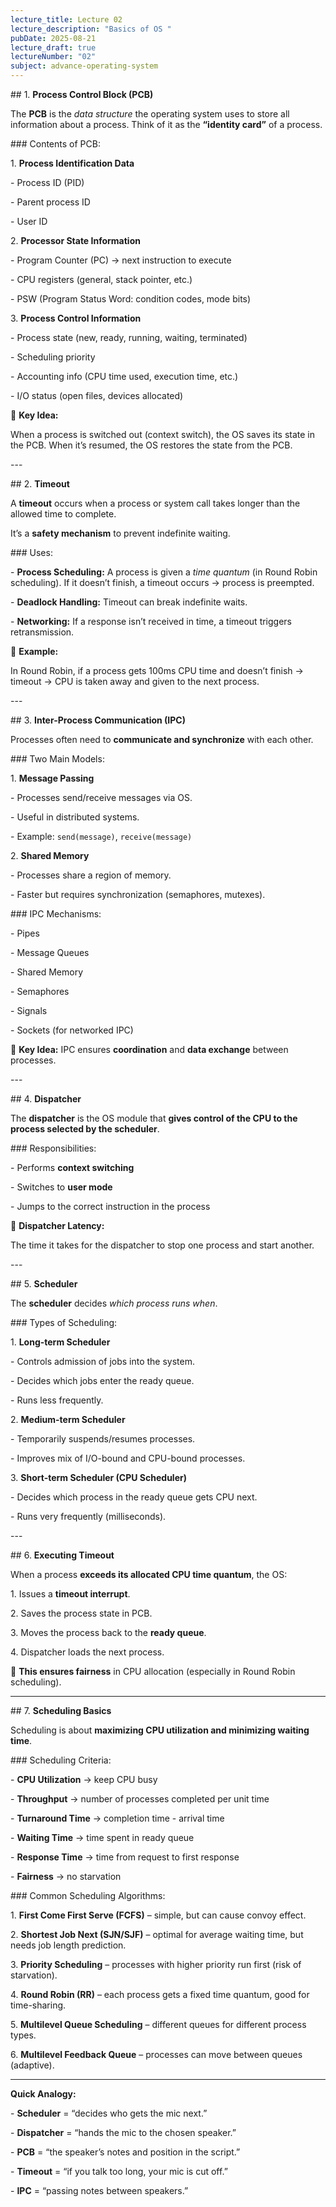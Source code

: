 ```yaml
---
lecture_title: Lecture 02
lecture_description: "Basics of OS "
pubDate: 2025-08-21
lecture_draft: true
lectureNumber: "02"
subject: advance-operating-system
---
```

\## 1. **Process Control Block (PCB)**

The **PCB** is the _data structure_ the operating system uses to store all information about a process. Think of it as the **“identity card”** of a process.

\### Contents of PCB:

1\. **Process Identification Data**

\- Process ID (PID)

\- Parent process ID

\- User ID

2\. **Processor State Information**

\- Program Counter (PC) → next instruction to execute

\- CPU registers (general, stack pointer, etc.)

\- PSW (Program Status Word: condition codes, mode bits)

3\. **Process Control Information**

\- Process state (new, ready, running, waiting, terminated)

\- Scheduling priority

\- Accounting info (CPU time used, execution time, etc.)

\- I/O status (open files, devices allocated)

📌 **Key Idea:**

When a process is switched out (context switch), the OS saves its state in the PCB. When it’s resumed, the OS restores the state from the PCB.

\---

\## 2. **Timeout**

A **timeout** occurs when a process or system call takes longer than the allowed time to complete.

It’s a **safety mechanism** to prevent indefinite waiting.

\### Uses:

\- **Process Scheduling:** A process is given a _time quantum_ (in Round Robin scheduling). If it doesn’t finish, a timeout occurs → process is preempted.

\- **Deadlock Handling:** Timeout can break indefinite waits.

\- **Networking:** If a response isn’t received in time, a timeout triggers retransmission.

📌 **Example:**

In Round Robin, if a process gets 100ms CPU time and doesn’t finish → timeout → CPU is taken away and given to the next process.

\---

\## 3. **Inter-Process Communication (IPC)**

Processes often need to **communicate and synchronize** with each other.

\### Two Main Models:

1\. **Message Passing**

\- Processes send/receive messages via OS.

\- Useful in distributed systems.

\- Example: `send(message)`, `receive(message)`

2\. **Shared Memory**

\- Processes share a region of memory.

\- Faster but requires synchronization (semaphores, mutexes).

\### IPC Mechanisms:

\- Pipes

\- Message Queues

\- Shared Memory

\- Semaphores

\- Signals

\- Sockets (for networked IPC)

📌 **Key Idea:** IPC ensures **coordination** and **data exchange** between processes.

\---

\## 4. **Dispatcher**

The **dispatcher** is the OS module that **gives control of the CPU to the process selected by the scheduler**.

\### Responsibilities:

\- Performs **context switching**

\- Switches to **user mode**

\- Jumps to the correct instruction in the process

📌 **Dispatcher Latency:**

The time it takes for the dispatcher to stop one process and start another.

\---

\## 5. **Scheduler**

The **scheduler** decides _which process runs when_.

\### Types of Scheduling:

1\. **Long-term Scheduler**

\- Controls admission of jobs into the system.

\- Decides which jobs enter the ready queue.

\- Runs less frequently.

2\. **Medium-term Scheduler**

\- Temporarily suspends/resumes processes.

\- Improves mix of I/O-bound and CPU-bound processes.

3\. **Short-term Scheduler (CPU Scheduler)**

\- Decides which process in the ready queue gets CPU next.

\- Runs very frequently (milliseconds).

\---

\## 6. **Executing Timeout**

When a process **exceeds its allocated CPU time quantum**, the OS:

1\. Issues a **timeout interrupt**.

2\. Saves the process state in PCB.

3\. Moves the process back to the **ready queue**.

4\. Dispatcher loads the next process.

📌 **This ensures fairness** in CPU allocation (especially in Round Robin scheduling).

* * *

\## 7. **Scheduling Basics**

Scheduling is about **maximizing CPU utilization and minimizing waiting time**.

\### Scheduling Criteria:

\- **CPU Utilization** → keep CPU busy

\- **Throughput** → number of processes completed per unit time

\- **Turnaround Time** → completion time - arrival time

\- **Waiting Time** → time spent in ready queue

\- **Response Time** → time from request to first response

\- **Fairness** → no starvation

\### Common Scheduling Algorithms:

1\. **First Come First Serve (FCFS)** – simple, but can cause convoy effect.

2\. **Shortest Job Next (SJN/SJF)** – optimal for average waiting time, but needs job length prediction.

3\. **Priority Scheduling** – processes with higher priority run first (risk of starvation).

4\. **Round Robin (RR)** – each process gets a fixed time quantum, good for time-sharing.

5\. **Multilevel Queue Scheduling** – different queues for different process types.

6\. **Multilevel Feedback Queue** – processes can move between queues (adaptive).

* * *

**Quick Analogy:**

\- **Scheduler** = “decides who gets the mic next.”

\- **Dispatcher** = “hands the mic to the chosen speaker.”

\- **PCB** = “the speaker’s notes and position in the script.”

\- **Timeout** = “if you talk too long, your mic is cut off.”

\- **IPC** = “passing notes between speakers.”
